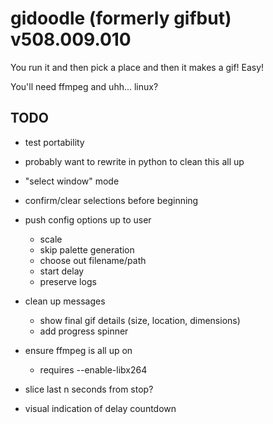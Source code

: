 gidoodle (formerly gifbut) v508.009.010
==========
You run it and then pick a place and then it makes a gif! Easy!

You'll need ffmpeg and uhh... linux?

TODO
------
* test portability
* probably want to rewrite in python to clean this all up

* "select window" mode
* confirm/clear selections before beginning
* push config options up to user
    * scale
    * skip palette generation
    * choose out filename/path
    * start delay
    * preserve logs
* clean up messages
    * show final gif details (size, location, dimensions)
    * add progress spinner
* ensure ffmpeg is all up on
    * requires --enable-libx264
* slice last n seconds from stop?
* visual indication of delay countdown
